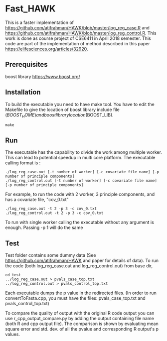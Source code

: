 # Fast_HAWK

This is a faster implementation of https://github.com/atifrahman/HAWK/blob/master/log_reg_case.R and https://github.com/atifrahman/HAWK/blob/master/log_reg_control.R. This work is done as course project of CSE6411 in April 2018 semester. This code are part of the implementation of method described in this paper https://elifesciences.org/articles/32920.

## Prerequisites

boost library
https://www.boost.org/

## Installation

To build the executable you need to have make tool. You have to edit the Makefile to give the location of boost library include file ($BOOST_HOME) and boost library location ($BOOST_LIB).

```
make
```

## Run

The executable has the capability to divide the work among multiple worker. This can lead to potential speedup in multi core platform.
The executable calling format is : 

```
./log_reg_case.out [-t number of worker] [-c covariate file name] [-p number of principle components]
./log_reg_control.out [-t number of worker] [-c covariate file name] [-p number of principle components]
```

For example, to run the code with 2 worker, 3 principle components, and has a covariate file, "cov_0.txt"

```
./log_reg_case.out -t 2 -p 3 -c cov_0.txt
./log_reg_control.out -t 2 -p 3 -c cov_0.txt
```

To run with single worker calling the executable without any argument is enough. Passing -p 1 will do the same

## Test

Test folder contains some dummy data (See https://github.com/atifrahman/HAWK and paper for details of data). 
To run the code (both log_reg_case.out and log_reg_control.out) from base dir,

```
cd test
../log_reg_case.out > pvals_case_top.txt
../log_reg_control.out > pvals_control_top.txt
```
Each executable dumps the p value in the redirected files. 
(In order to run convertToFasta.cpp, you must have the files: pvals_case_top.txt and pvals_control_top.txt)

To compare the quality of output with the original R code output you can use r_cpp_output_compare.py by adding the output containing file name (both R and cpp output file). The comparison is shown by evaluating mean square error and std. dev. of all the pvalue and corresponding R output's p values.
